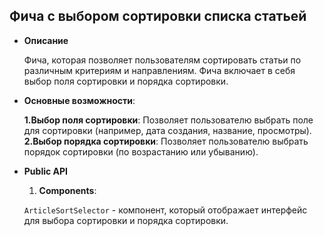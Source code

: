 ## Фича с выбором сортировки списка статьей

- **Описание**

    Фича, которая позволяет пользователям сортировать статьи по различным критериям и направлениям. Фича включает в себя выбор поля сортировки и порядка сортировки.

- **Основные возможности**:

    **1.Выбор поля сортировки**: Позволяет пользователю выбрать поле для сортировки (например, дата создания, название, просмотры).
    **2.Выбор порядка сортировки**: Позволяет пользователю выбрать порядок сортировки (по возрастанию или убыванию).

- **Public API**

    1. **Components**: 
    
    `ArticleSortSelector` - компонент, который отображает интерфейс для выбора сортировки и порядка сортировки.